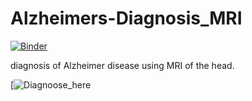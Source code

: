 # Alzheimers-Diagnosis_MRI

[![Binder](https://mybinder.org/badge_logo.svg)](https://mybinder.org/v2/gh/nikhilreddybilla28/Alzheimers-Diagnosis_MRI/main?urlpath=voila%2Frender%2FAlzheimers_MRI_App.ipynb)

diagnosis of Alzheimer disease using MRI of the head.


[![Diagnoose_here](https://hub.gke2.mybinder.org/user/nikhilreddybill-s-diagnosis_mri-b5k2642f/voila/render/Alzheimers_MRI_App.ipynb?token=kJ-nsTwiT2OTbE4BxaH8-w)
